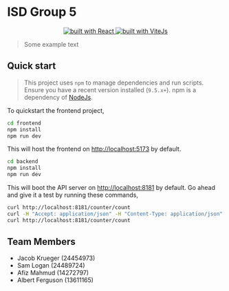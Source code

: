 # ISD Group 5

<p align="center">
    <a href="https://github.com/JacobKrueger42/ISDGroup5/blob/master/README.md">
        <img src="https://badges.aleen42.com/src/react.svg" alt="built with React" />
    </a>
    <a href="https://github.com/JacobKrueger42/ISDGroup5/blob/master/README.md">
        <img src="https://badges.aleen42.com/src/vitejs.svg" alt="built with ViteJs" />
    </a>
</p>

> Some example text

## Quick start

> This project uses `npm` to manage dependencies and run scripts. Ensure you have a recent version installed (`9.5.x+`). npm is a dependency of [NodeJs](https://nodejs.org/en/download).

To quickstart the frontend project,

```sh
cd frontend
npm install
npm run dev
```

This will host the frontend on <http://localhost:5173> by default.

```sh
cd backend
npm install
npm run dev
```

This will boot the API server on <http://localhost:8181> by default. Go ahead and give
it a test by running these commands,

```sh
curl http://localhost:8181/counter/count
curl -H "Accept: application/json" -H "Content-Type: application/json" -X POST -d '{"count": 2}' http://localhost:8181/counter/fake-id/update
curl http://localhost:8181/counter/count
```

## Team Members

- Jacob Krueger (24454973)
- Sam Logan (24489724)
- Afiz Mahmud (14272797)
- Albert Ferguson (13611165)
